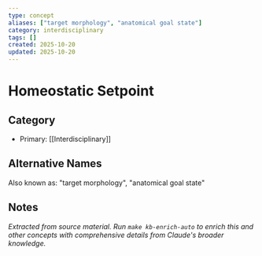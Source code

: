 ```yaml
---
type: concept
aliases: ["target morphology", "anatomical goal state"]
category: interdisciplinary
tags: []
created: 2025-10-20
updated: 2025-10-20
---
```


# Homeostatic Setpoint

## Category

- Primary: [[Interdisciplinary]]

## Alternative Names

Also known as: "target morphology", "anatomical goal state"

## Notes

*Extracted from source material. Run `make kb-enrich-auto` to enrich this and other concepts with comprehensive details from Claude's broader knowledge.*
